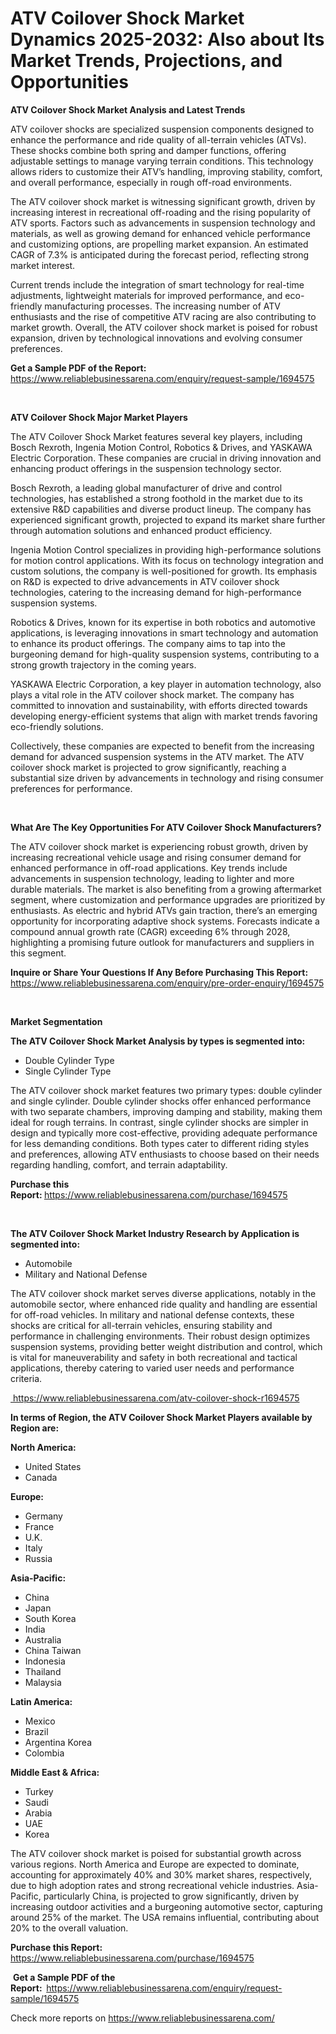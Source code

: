<p><h1>ATV Coilover Shock Market Dynamics 2025-2032: Also about Its Market Trends, Projections, and Opportunities</h1></p><p><strong>ATV Coilover Shock Market Analysis and Latest Trends</strong></p>
<p><p>ATV coilover shocks are specialized suspension components designed to enhance the performance and ride quality of all-terrain vehicles (ATVs). These shocks combine both spring and damper functions, offering adjustable settings to manage varying terrain conditions. This technology allows riders to customize their ATV’s handling, improving stability, comfort, and overall performance, especially in rough off-road environments.</p><p>The ATV coilover shock market is witnessing significant growth, driven by increasing interest in recreational off-roading and the rising popularity of ATV sports. Factors such as advancements in suspension technology and materials, as well as growing demand for enhanced vehicle performance and customizing options, are propelling market expansion. An estimated CAGR of 7.3% is anticipated during the forecast period, reflecting strong market interest.</p><p>Current trends include the integration of smart technology for real-time adjustments, lightweight materials for improved performance, and eco-friendly manufacturing processes. The increasing number of ATV enthusiasts and the rise of competitive ATV racing are also contributing to market growth. Overall, the ATV coilover shock market is poised for robust expansion, driven by technological innovations and evolving consumer preferences.</p></p>
<p><strong>Get a Sample PDF of the Report:&nbsp;</strong> <a href="https://www.reliablebusinessarena.com/enquiry/request-sample/1694575?utm_campaign=3558&utm_medium=2&utm_source=Github&utm_content=ia&utm_term=25032025&utm_id=atv-coilover-shock">https://www.reliablebusinessarena.com/enquiry/request-sample/1694575</a></p>
<p>&nbsp;</p>
<p><strong>ATV Coilover Shock Major Market Players</strong></p>
<p><p>The ATV Coilover Shock Market features several key players, including Bosch Rexroth, Ingenia Motion Control, Robotics & Drives, and YASKAWA Electric Corporation. These companies are crucial in driving innovation and enhancing product offerings in the suspension technology sector.</p><p>Bosch Rexroth, a leading global manufacturer of drive and control technologies, has established a strong foothold in the market due to its extensive R&D capabilities and diverse product lineup. The company has experienced significant growth, projected to expand its market share further through automation solutions and enhanced product efficiency.</p><p>Ingenia Motion Control specializes in providing high-performance solutions for motion control applications. With its focus on technology integration and custom solutions, the company is well-positioned for growth. Its emphasis on R&D is expected to drive advancements in ATV coilover shock technologies, catering to the increasing demand for high-performance suspension systems.</p><p>Robotics & Drives, known for its expertise in both robotics and automotive applications, is leveraging innovations in smart technology and automation to enhance its product offerings. The company aims to tap into the burgeoning demand for high-quality suspension systems, contributing to a strong growth trajectory in the coming years.</p><p>YASKAWA Electric Corporation, a key player in automation technology, also plays a vital role in the ATV coilover shock market. The company has committed to innovation and sustainability, with efforts directed towards developing energy-efficient systems that align with market trends favoring eco-friendly solutions.</p><p>Collectively, these companies are expected to benefit from the increasing demand for advanced suspension systems in the ATV market. The ATV coilover shock market is projected to grow significantly, reaching a substantial size driven by advancements in technology and rising consumer preferences for performance.</p></p>
<p>&nbsp;</p>
<p><strong>What Are The Key Opportunities For ATV Coilover Shock Manufacturers?</strong></p>
<p><p>The ATV coilover shock market is experiencing robust growth, driven by increasing recreational vehicle usage and rising consumer demand for enhanced performance in off-road applications. Key trends include advancements in suspension technology, leading to lighter and more durable materials. The market is also benefiting from a growing aftermarket segment, where customization and performance upgrades are prioritized by enthusiasts. As electric and hybrid ATVs gain traction, there’s an emerging opportunity for incorporating adaptive shock systems. Forecasts indicate a compound annual growth rate (CAGR) exceeding 6% through 2028, highlighting a promising future outlook for manufacturers and suppliers in this segment.</p></p>
<p><strong>Inquire or Share Your Questions If Any Before Purchasing This Report:</strong> <a href="https://www.reliablebusinessarena.com/enquiry/pre-order-enquiry/1694575?utm_campaign=3558&utm_medium=2&utm_source=Github&utm_content=ia&utm_term=25032025&utm_id=atv-coilover-shock">https://www.reliablebusinessarena.com/enquiry/pre-order-enquiry/1694575</a></p>
<p>&nbsp;</p>
<p><strong>Market Segmentation</strong></p>
<p><strong>The ATV Coilover Shock Market Analysis by types is segmented into:</strong></p>
<p><ul><li>Double Cylinder Type</li><li>Single Cylinder Type</li></ul></p>
<p><p>The ATV coilover shock market features two primary types: double cylinder and single cylinder. Double cylinder shocks offer enhanced performance with two separate chambers, improving damping and stability, making them ideal for rough terrains. In contrast, single cylinder shocks are simpler in design and typically more cost-effective, providing adequate performance for less demanding conditions. Both types cater to different riding styles and preferences, allowing ATV enthusiasts to choose based on their needs regarding handling, comfort, and terrain adaptability.</p></p>
<p><strong>Purchase this Report:&nbsp;</strong><a href="https://www.reliablebusinessarena.com/purchase/1694575?utm_campaign=3558&utm_medium=2&utm_source=Github&utm_content=ia&utm_term=25032025&utm_id=atv-coilover-shock">https://www.reliablebusinessarena.com/purchase/1694575</a></p>
<p>&nbsp;</p>
<p><strong>The ATV Coilover Shock Market Industry Research by Application is segmented into:</strong></p>
<p><ul><li>Automobile</li><li>Military and National Defense</li></ul></p>
<p><p>The ATV coilover shock market serves diverse applications, notably in the automobile sector, where enhanced ride quality and handling are essential for off-road vehicles. In military and national defense contexts, these shocks are critical for all-terrain vehicles, ensuring stability and performance in challenging environments. Their robust design optimizes suspension systems, providing better weight distribution and control, which is vital for maneuverability and safety in both recreational and tactical applications, thereby catering to varied user needs and performance criteria.</p></p>
<p><a href="https://www.reliablebusinessarena.com/atv-coilover-shock-r1694575?utm_campaign=3558&utm_medium=2&utm_source=Github&utm_content=ia&utm_term=25032025&utm_id=atv-coilover-shock">&nbsp;https://www.reliablebusinessarena.com/atv-coilover-shock-r1694575</a></p>
<p><strong>In terms of Region, the ATV Coilover Shock Market Players available by Region are:</strong></p>
<p>
    <p> <strong> North America: </strong>
        <ul>
            <li>United States</li>
            <li>Canada</li>
        </ul>
        </p> 
    <p> <strong> Europe: </strong>
        <ul>
            <li>Germany</li>
            <li>France</li>
            <li>U.K.</li>
            <li>Italy</li>
            <li>Russia</li>
        </ul>
        </p> 
    <p> <strong> Asia-Pacific: </strong>
        <ul>
            <li>China</li>
            <li>Japan</li>
            <li>South Korea</li>
            <li>India</li>
            <li>Australia</li>
            <li>China Taiwan</li>
            <li>Indonesia</li>
            <li>Thailand</li>
            <li>Malaysia</li>
        </ul>
        </p> 
    <p> <strong> Latin America: </strong>
        <ul>
            <li>Mexico</li>
            <li>Brazil</li>
            <li>Argentina Korea</li>
            <li>Colombia</li>
        </ul>
        </p> 
    <p> <strong> Middle East & Africa: </strong>
        <ul>
            <li>Turkey</li>
            <li>Saudi</li>
            <li>Arabia</li>
            <li>UAE</li>
            <li>Korea</li>
        </ul>
    </p>
    </p>
<p><p>The ATV coilover shock market is poised for substantial growth across various regions. North America and Europe are expected to dominate, accounting for approximately 40% and 30% market shares, respectively, due to high adoption rates and strong recreational vehicle industries. Asia-Pacific, particularly China, is projected to grow significantly, driven by increasing outdoor activities and a burgeoning automotive sector, capturing around 25% of the market. The USA remains influential, contributing about 20% to the overall valuation.</p></p>
<p><strong>Purchase this Report: </strong><a href="https://www.reliablebusinessarena.com/purchase/1694575?utm_campaign=3558&utm_medium=2&utm_source=Github&utm_content=ia&utm_term=25032025&utm_id=atv-coilover-shock">https://www.reliablebusinessarena.com/purchase/1694575</a></p>
<p>&nbsp;<strong>Get a Sample PDF of the Report:&nbsp;&nbsp;</strong><a href="https://www.reliablebusinessarena.com/enquiry/request-sample/1694575?utm_campaign=3558&utm_medium=2&utm_source=Github&utm_content=ia&utm_term=25032025&utm_id=atv-coilover-shock">https://www.reliablebusinessarena.com/enquiry/request-sample/1694575</a></p>
<p><strong></strong></p>
<p>Check more reports on <a href="https://www.reliablebusinessarena.com/?utm_campaign=3558&utm_medium=2&utm_source=Github&utm_content=ia&utm_term=25032025&utm_id=atv-coilover-shock">https://www.reliablebusinessarena.com/</a></p>